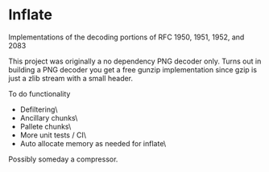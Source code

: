 # Inflate 

Implementations of the decoding portions of RFC 1950, 1951, 1952, and 2083

This project was originally a no dependency PNG decoder only.
Turns out in building a PNG decoder you get a free gunzip implementation since gzip is just a zlib
stream with a small header.

To do functionality
* Defiltering\
* Ancillary chunks\
* Pallete chunks\
* More unit tests / CI\
* Auto allocate memory as needed for inflate\ 


Possibly someday a compressor.

